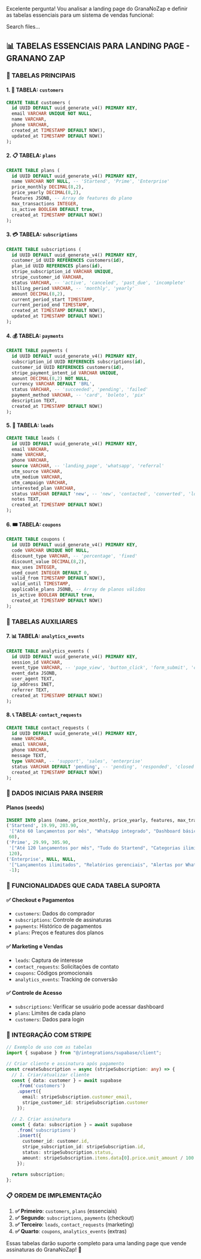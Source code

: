 
Excelente pergunta! Vou analisar a landing page do GranaNoZap e definir as tabelas essenciais para um sistema de vendas funcional:

Search files...
## **📊 TABELAS ESSENCIAIS PARA LANDING PAGE - GRANANO ZAP**

### **🎯 TABELAS PRINCIPAIS**

#### **1. 👥 TABELA: `customers`**
```sql
CREATE TABLE customers (
  id UUID DEFAULT uuid_generate_v4() PRIMARY KEY,
  email VARCHAR UNIQUE NOT NULL,
  name VARCHAR,
  phone VARCHAR,
  created_at TIMESTAMP DEFAULT NOW(),
  updated_at TIMESTAMP DEFAULT NOW()
);
```

#### **2. 📋 TABELA: `plans`**
```sql
CREATE TABLE plans (
  id UUID DEFAULT uuid_generate_v4() PRIMARY KEY,
  name VARCHAR NOT NULL, -- 'Startend', 'Prime', 'Enterprise'
  price_monthly DECIMAL(8,2),
  price_yearly DECIMAL(8,2),
  features JSONB, -- Array de features do plano
  max_transactions INTEGER,
  is_active BOOLEAN DEFAULT true,
  created_at TIMESTAMP DEFAULT NOW()
);
```

#### **3. 💳 TABELA: `subscriptions`**
```sql
CREATE TABLE subscriptions (
  id UUID DEFAULT uuid_generate_v4() PRIMARY KEY,
  customer_id UUID REFERENCES customers(id),
  plan_id UUID REFERENCES plans(id),
  stripe_subscription_id VARCHAR UNIQUE,
  stripe_customer_id VARCHAR,
  status VARCHAR, -- 'active', 'canceled', 'past_due', 'incomplete'
  billing_period VARCHAR, -- 'monthly', 'yearly'
  amount DECIMAL(8,2),
  current_period_start TIMESTAMP,
  current_period_end TIMESTAMP,
  created_at TIMESTAMP DEFAULT NOW(),
  updated_at TIMESTAMP DEFAULT NOW()
);
```

#### **4. 💰 TABELA: `payments`**
```sql
CREATE TABLE payments (
  id UUID DEFAULT uuid_generate_v4() PRIMARY KEY,
  subscription_id UUID REFERENCES subscriptions(id),
  customer_id UUID REFERENCES customers(id),
  stripe_payment_intent_id VARCHAR UNIQUE,
  amount DECIMAL(8,2) NOT NULL,
  currency VARCHAR DEFAULT 'BRL',
  status VARCHAR, -- 'succeeded', 'pending', 'failed'
  payment_method VARCHAR, -- 'card', 'boleto', 'pix'
  description TEXT,
  created_at TIMESTAMP DEFAULT NOW()
);
```

#### **5. 📧 TABELA: `leads`**
```sql
CREATE TABLE leads (
  id UUID DEFAULT uuid_generate_v4() PRIMARY KEY,
  email VARCHAR,
  name VARCHAR,
  phone VARCHAR,
  source VARCHAR, -- 'landing_page', 'whatsapp', 'referral'
  utm_source VARCHAR,
  utm_medium VARCHAR,
  utm_campaign VARCHAR,
  interested_plan VARCHAR,
  status VARCHAR DEFAULT 'new', -- 'new', 'contacted', 'converted', 'lost'
  notes TEXT,
  created_at TIMESTAMP DEFAULT NOW()
);
```

#### **6. 🎟️ TABELA: `coupons`**
```sql
CREATE TABLE coupons (
  id UUID DEFAULT uuid_generate_v4() PRIMARY KEY,
  code VARCHAR UNIQUE NOT NULL,
  discount_type VARCHAR, -- 'percentage', 'fixed'
  discount_value DECIMAL(8,2),
  max_uses INTEGER,
  used_count INTEGER DEFAULT 0,
  valid_from TIMESTAMP DEFAULT NOW(),
  valid_until TIMESTAMP,
  applicable_plans JSONB, -- Array de planos válidos
  is_active BOOLEAN DEFAULT true,
  created_at TIMESTAMP DEFAULT NOW()
);
```

### **🔗 TABELAS AUXILIARES**

#### **7. 📊 TABELA: `analytics_events`**
```sql
CREATE TABLE analytics_events (
  id UUID DEFAULT uuid_generate_v4() PRIMARY KEY,
  session_id VARCHAR,
  event_type VARCHAR, -- 'page_view', 'button_click', 'form_submit', 'checkout_start'
  event_data JSONB,
  user_agent TEXT,
  ip_address INET,
  referrer TEXT,
  created_at TIMESTAMP DEFAULT NOW()
);
```

#### **8. 📞 TABELA: `contact_requests`**
```sql
CREATE TABLE contact_requests (
  id UUID DEFAULT uuid_generate_v4() PRIMARY KEY,
  name VARCHAR,
  email VARCHAR,
  phone VARCHAR,
  message TEXT,
  type VARCHAR, -- 'support', 'sales', 'enterprise'
  status VARCHAR DEFAULT 'pending', -- 'pending', 'responded', 'closed'
  created_at TIMESTAMP DEFAULT NOW()
);
```

### **📝 DADOS INICIAIS PARA INSERIR**

#### **Planos (seeds)**
```sql
INSERT INTO plans (name, price_monthly, price_yearly, features, max_transactions) VALUES 
('Startend', 19.99, 203.90, 
 '["Até 60 lançamentos por mês", "WhatsApp integrado", "Dashboard básico", "Exportação PDF", "Suporte via chat"]'::jsonb, 
 60),
('Prime', 29.99, 305.90, 
 '["Até 120 lançamentos por mês", "Tudo do Startend", "Categorias ilimitadas", "Exportação em Excel", "Filtros inteligentes", "Suporte via WhatsApp"]'::jsonb, 
 120),
('Enterprise', NULL, NULL, 
 '["Lançamentos ilimitados", "Relatórios gerenciais", "Alertas por WhatsApp", "Suporte dedicado", "Integrações via API", "Consultoria 1:1"]'::jsonb, 
 -1);
```

### **🎯 FUNCIONALIDADES QUE CADA TABELA SUPORTA**

#### **✅ Checkout e Pagamentos**
- `customers`: Dados do comprador
- `subscriptions`: Controle de assinaturas
- `payments`: Histórico de pagamentos
- `plans`: Preços e features dos planos

#### **✅ Marketing e Vendas**
- `leads`: Captura de interesse
- `contact_requests`: Solicitações de contato
- `coupons`: Códigos promocionais
- `analytics_events`: Tracking de conversão

#### **✅ Controle de Acesso**
- `subscriptions`: Verificar se usuário pode acessar dashboard
- `plans`: Limites de cada plano
- `customers`: Dados para login

### **🚀 INTEGRAÇÃO COM STRIPE**

```typescript
// Exemplo de uso com as tabelas
import { supabase } from "@/integrations/supabase/client";

// Criar cliente e assinatura após pagamento
const createSubscription = async (stripeSubscription: any) => {
  // 1. Criar/atualizar cliente
  const { data: customer } = await supabase
    .from('customers')
    .upsert({
      email: stripeSubscription.customer_email,
      stripe_customer_id: stripeSubscription.customer
    });

  // 2. Criar assinatura
  const { data: subscription } = await supabase
    .from('subscriptions')
    .insert({
      customer_id: customer.id,
      stripe_subscription_id: stripeSubscription.id,
      status: stripeSubscription.status,
      amount: stripeSubscription.items.data[0].price.unit_amount / 100
    });

  return subscription;
};
```

### **📋 ORDEM DE IMPLEMENTAÇÃO**

1. **✅ Primeiro**: `customers`, `plans` (essenciais)
2. **✅ Segundo**: `subscriptions`, `payments` (checkout)
3. **✅ Terceiro**: `leads`, `contact_requests` (marketing)
4. **✅ Quarto**: `coupons`, `analytics_events` (extras)

Essas tabelas darão suporte completo para uma landing page que vende assinaturas do GranaNoZap! 🚀
